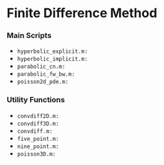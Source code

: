 # Finite Difference Method
### Main Scripts
* `hyperbolic_explicit.m:`
* `hyperbolic_implicit.m:`
* `parabolic_cn.m:`
* `parabolic_fw_bw.m:`
* `poisson2d_pde.m:`
### Utility Functions
* `convdiff2D.m:`
* `convdiff3D.m:`
* `convdiff.m:`
* `five_point.m:`
* `nine_point.m:`
* `poisson3D.m:`
